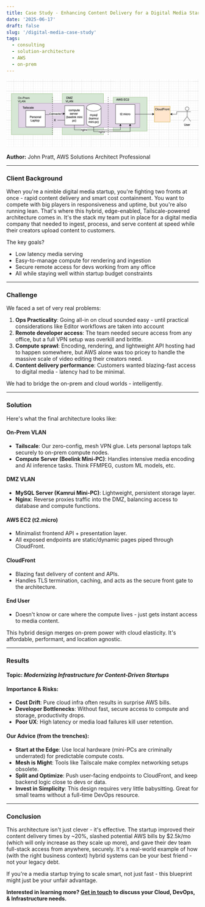 ```yaml
---
title: Case Study - Enhancing Content Delivery for a Digital Media Startup with a Hybrid On-Prem + AWS Stack
date: '2025-06-17'
draft: false
slug: '/digital-media-case-study'
tags:
  - consulting
  - solution-architecture
  - AWS
  - on-prem
---
```


![infra](./infra.png)

**Author:** John Pratt, AWS Solutions Architect Professional

---

### Client Background

When you're a nimble digital media startup, you're fighting two fronts at once - rapid content delivery and smart cost containment. You want to compete with big players in responsiveness and uptime, but you're also running lean. That's where this hybrid, edge-enabled, Tailscale-powered architecture comes in. It's the stack my team put in place for a digital media company that needed to ingest, process, and serve content at speed while their creators upload content to customers.

The key goals?

* Low latency media serving
* Easy-to-manage compute for rendering and ingestion
* Secure remote access for devs working from any office
* All while staying well within startup budget constraints

---

### Challenge

We faced a set of very real problems:

1. **Ops Practicality**: Going all-in on cloud sounded easy - until practical considerations like Editor workflows are taken into account
2. **Remote developer access**: The team needed secure access from any office, but a full VPN setup was overkill and brittle.
3. **Compute sprawl**: Encoding, rendering, and lightweight API hosting had to happen somewhere, but AWS alone was too pricey to handle the massive scale of video editing their creators need.
4. **Content delivery performance**: Customers wanted blazing-fast access to digital media - latency had to be minimal.

We had to bridge the on-prem and cloud worlds - intelligently.

---

### Solution

Here's what the final architecture looks like:

#### **On-Prem VLAN**

* **Tailscale**: Our zero-config, mesh VPN glue. Lets personal laptops talk securely to on-prem compute nodes.
* **Compute Server (Beelink Mini-PC)**: Handles intensive media encoding and AI inference tasks. Think FFMPEG, custom ML models, etc.

#### **DMZ VLAN**

* **MySQL Server (Kamrui Mini-PC)**: Lightweight, persistent storage layer.
* **Nginx**: Reverse proxies traffic into the DMZ, balancing access to database and compute functions.

#### **AWS EC2 (t2.micro)**

* Minimalist frontend API + presentation layer.
* All exposed endpoints are static/dynamic pages piped through CloudFront.

#### **CloudFront**

* Blazing fast delivery of content and APIs.
* Handles TLS termination, caching, and acts as the secure front gate to the architecture.

#### **End User**

* Doesn't know or care where the compute lives - just gets instant access to media content.

This hybrid design merges on-prem power with cloud elasticity. It's affordable, performant, and location agnostic.

---

### Results

#### Topic: *Modernizing Infrastructure for Content-Driven Startups*

#### Importance & Risks:

* **Cost Drift**: Pure cloud infra often results in surprise AWS bills.
* **Developer Bottlenecks**: Without fast, secure access to compute and storage, productivity drops.
* **Poor UX**: High latency or media load failures kill user retention.

#### Our Advice (from the trenches):

* **Start at the Edge**: Use local hardware (mini-PCs are criminally underrated) for predictable compute costs.
* **Mesh is Might**: Tools like Tailscale make complex networking setups obsolete.
* **Split and Optimize**: Push user-facing endpoints to CloudFront, and keep backend logic close to devs or data.
* **Invest in Simplicity**: This design requires very little babysitting. Great for small teams without a full-time DevOps resource.

---

### Conclusion

This architecture isn't just clever - it's effective. The startup improved their content delivery times by ~20%, slashed potential AWS bills by $2.5k/mo (which will only increase as they scale up more), and gave their dev team full-stack access from anywhere, securely. It's a real-world example of how (with the right business context) hybrid systems can be your best friend - not your legacy debt.

If you're a media startup trying to scale smart, not just fast - this blueprint might just be your unfair advantage.

**Interested in learning more? [Get in touch](https://john-pratt.com/#contact) to discuss your Cloud, DevOps, & Infrastructure needs.**